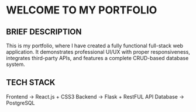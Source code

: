 # WELCOME TO MY PORTFOLIO
## BRIEF DESCRIPTION
This is my portfolio, where I have created a fully functional full-stack web application.
It demonstrates professional UI/UX with proper responsiveness, integrates third-party APIs,
and features a complete CRUD-based database system.

## TECH STACK
Frontend -> React.js + CSS3
Backend -> Flask + RestFUL API
Database -> PostgreSQL 
